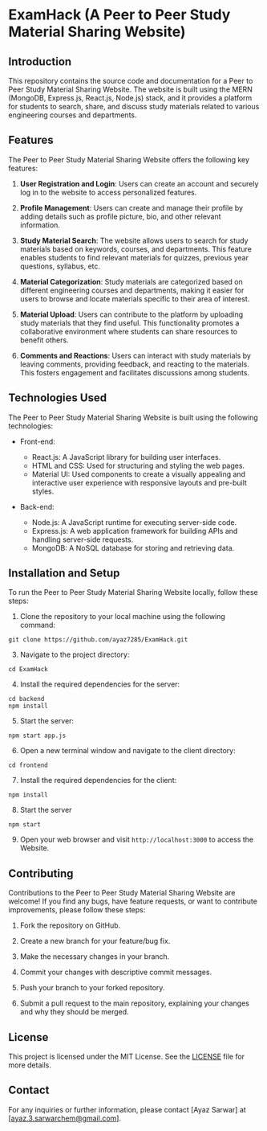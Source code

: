 # ExamHack (A Peer to Peer Study Material Sharing Website)

## Introduction

This repository contains the source code and documentation for a Peer to Peer Study Material Sharing Website. The website is built using the MERN (MongoDB, Express.js, React.js, Node.js) stack, and it provides a platform for students to search, share, and discuss study materials related to various engineering courses and departments.

## Features

The Peer to Peer Study Material Sharing Website offers the following key features:

1. **User Registration and Login**: Users can create an account and securely log in to the website to access personalized features.

2. **Profile Management**: Users can create and manage their profile by adding details such as profile picture, bio, and other relevant information.

3. **Study Material Search**: The website allows users to search for study materials based on keywords, courses, and departments. This feature enables students to find relevant materials for quizzes, previous year questions, syllabus, etc.

4. **Material Categorization**: Study materials are categorized based on different engineering courses and departments, making it easier for users to browse and locate materials specific to their area of interest.

5. **Material Upload**: Users can contribute to the platform by uploading study materials that they find useful. This functionality promotes a collaborative environment where students can share resources to benefit others.

6. **Comments and Reactions**: Users can interact with study materials by leaving comments, providing feedback, and reacting to the materials. This fosters engagement and facilitates discussions among students.

## Technologies Used

The Peer to Peer Study Material Sharing Website is built using the following technologies:

- Front-end:
  - React.js: A JavaScript library for building user interfaces.
  - HTML and CSS: Used for structuring and styling the web pages.
  - Material UI: Used components to create a visually appealing and interactive user experience with responsive layouts and pre-built styles.

- Back-end:
  - Node.js: A JavaScript runtime for executing server-side code.
  - Express.js: A web application framework for building APIs and handling server-side requests.
  - MongoDB: A NoSQL database for storing and retrieving data.

## Installation and Setup

To run the Peer to Peer Study Material Sharing Website locally, follow these steps:

1. Clone the repository to your local machine using the following command: 
```
git clone https://github.com/ayaz7285/ExamHack.git
```
3. Navigate to the project directory: 
```
cd ExamHack
```
4. Install the required dependencies for the server: 
```
cd backend
npm install
```
5. Start the server:
```
npm start app.js
```
6. Open a new terminal window and navigate to the client directory:
```
cd frontend
```
7. Install the required dependencies for the client:
```
npm install
```
8. Start the server
```
npm start
```
9. Open your web browser and visit `http://localhost:3000` to access the Website.

## Contributing

Contributions to the Peer to Peer Study Material Sharing Website are welcome! If you find any bugs, have feature requests, or want to contribute improvements, please follow these steps:

1. Fork the repository on GitHub.

2. Create a new branch for your feature/bug fix.

3. Make the necessary changes in your branch.

4. Commit your changes with descriptive commit messages.

5. Push your branch to your forked repository.

6. Submit a pull request to the main repository, explaining your changes and why they should be merged.

## License

This project is licensed under the MIT License. See the [LICENSE](LICENSE) file for more details.

## Contact

For any inquiries or further information, please contact [Ayaz Sarwar] at [ayaz.3.sarwarchem@gmail.com].
